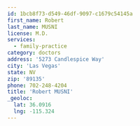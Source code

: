 ```yaml
---
id: 1bcb8f73-d549-46df-9097-c1679c54145a
first_name: Robert
last_name: MUSNI
license: M.D.
services:
  - family-practice
category: doctors
address: '5273 Candlespice Way'
city: 'Las Vegas'
state: NV
zip: '89135'
phone: 702-248-4204
title: 'Robert MUSNI'
_geoloc:
  lat: 36.0916
  lng: -115.324
---
```


